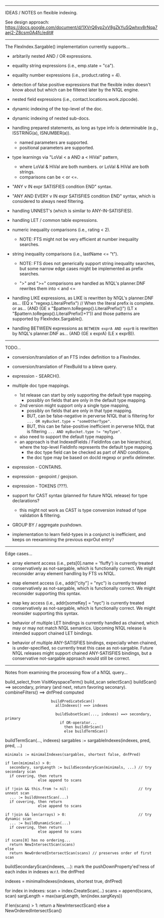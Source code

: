 ------------------------------------------
IDEAS / NOTES on flexible indexing.

See design approach: https://docs.google.com/document/d/1XVrQ6yp2xV8gZkYuSQwhxv8rNqa7aej2-Z8csm0A4fc/edit#

------------------------------------------
The FlexIndex.Sargable() implementation currently supports...

- arbitarily nested AND / OR expressions.

- equality string expressions (i.e., emp.state = "ca").

- equality number expressions (i.e., product.rating = 4).

- detection of false positive expressions that the flexible
  index doesn't know about but which can be filtered later
  by the N1QL engine.

- nested field expressions (i.e., contact.locations.work.zipcode).

- dynamic indexing of the top-level of the doc.

- dynamic indexing of nested sub-docs.

- handling prepared statements, as long as type info is determinable
  (e.g., ISSTRING(a), ISNUMBER(a)).
  - named parameters are supported.
  - positional parameters are supported.

- type learnings via "LoVal < a AND a < HiVal" pattern,
  - where LoVal & HiVal are both numbers.
       or LoVal & HiVal are both strings.
  - comparisons can be < or <=.

- "ANY v IN expr SATISFIES condition END" syntax.

- "ANY AND EVERY v IN expr SATISFIES condition END" syntax,
  which is considered to always need filtering.

- handling UNNEST's (which is similar to ANY-IN-SATISFIES).

- handling LET / common table expressions.

- numeric inequality comparisons (i.e., rating < 2).
  - NOTE: FTS might not be very efficient at number inequality searches.

- string inequality comparisons (i.e., lastName <= "t").
  - NOTE: FTS does not generically support string inequality searches,
    but some narrow edge cases might be implemented as prefix searches.

  - ">" and ">=" comparisons are handled as N1QL's planner.DNF
    rewrites them into < and <=

- handling LIKE expressions, as LIKE is rewritten by N1QL's
  planner.DNF as...
    (EQ x "regexp.LiteralPrefix") // When the literal prefix is complete.
  or as...
    (AND (GE x "$pattern.toRegexp().LiteralPrefix()")
         (LT x "$pattern.toRegexp().LiteralPrefix()+1"))
  and those patterns are supported by FlexIndex.Sargable().

- handling BETWEEN expressions as `BETWEEN exprA AND exprB`
  is rewritten by N1QL's planner.DNF as...
    (AND (GE x exprA) (LE x exprB)).

------------------------------------------
TODO...

- conversion/translation of an FTS index definition to a FlexIndex.

- conversion/translation of FlexBuild to a bleve query.

- expression - SEARCH().

- multiple doc type mappings.
  - 1st release can start by only supporting the default type mapping.
    - possibly on fields that are only in the default type mapping.
  - 2nd version might support only a single type mapping,
    - possibly on fields that are only in that type mapping.
    - BUT, can be false-negative in perverse N1QL that is filtering
      for `... OR myBucket.type = "someOtherType"`.
    - BUT, this can be false-positive inefficient in perverse N1QL
      that is filtering `... AND myBucket.type != "myType"`.
  - also need to support the default type mapping.
  - an approach is that IndexedFields / FieldInfos can be
    hierarchical, where the top-level FieldInfo represents the default
    type mapping.
    - the doc type field can be checked as part of AND conditions.
    - the doc type may be based on docId regexp or prefix delimeter.

- expression - CONTAINS.

- expression - geopoint / geojson.

- expression - TOKENS (???).

- support for CAST syntax (planned for future N1QL release)
  for type declarations?
  - this might not work as CAST is type conversion
    instead of type validation & filtering.

- GROUP BY / aggregate pushdown.

- implementation to learn field-types in a conjunct is inefficient,
  and keeps on reexamining the previous exprOut entry?

------------------------------------------
Edge cases...

- array element access (i.e., pets[0].name = 'fluffy') is currently treated
  conservatively as not-sargable, which is functionally correct.
  We might reconsider array element handling by FTS vs N1QL.

- map element access (i.e., addr["city"] = "nyc") is currently treated
  conservatively as not-sargable, which is functionally correct.
  We might reconsider supporting this syntax.

- map key access (i.e., addr[someKey] = "nyc") is currently treated
  conservatively as not-sargable, which is functionally correct.
  We might reonsider supporting this syntax.

- behavior of multiple LET bindings is currently handled as chained,
  which may or may not match N1QL semantics.  Upcoming N1QL release is
  intended support chained LET bindings.

- behavior of multiple ANY-SATISFIES bindings, expecially when
  chained, is under-specified, so currently treat this case as
  not-sargable.  Future N1QL releases might support chained
  ANY-SATISFIES bindings, but a conservative not-sargable approach
  would still be correct.

------------------------------------------
Notes from examining the processing flow of a N1QL query...

build_select_from  VisitKeyspaceTerm()
build_scan           selectScan()
                       buildScan() ==> secondary, primary (and next, return favoring seconary).
                         combineFilters() ==> dnfPred computed

                         buildPredicateScan()
                           allIndexes() ==> indexes

                           buildSubsetScan(..., indexes) ==> secondary, primary
                             if OR-operator...
                               then buildOrScan()
                               else buildTermScan()

  buildTermScan(..., indexes)
    sargables := sargableIndexes(indexes, pred, pred, ...)

    minimals := minimalIndexes(sargables, shortest false, dnfPred)

    if len(mimimals) > 0:
      secondary, sargLength := buildSecondaryScan(minimals, ...) // try secondary scan
      if covering, then return
                   else append to scans

	if !join && this.from != nil:                                // try unnest scan
      ... := buildUnnestScan(...)
      if covering, then return
                   else append to scans

    if !join && len(arrays) > 0:                                 // try dynamic scan
      ... := buildDynamicScan(...)
      if covering, then return
                   else append to scans

    if scans[0] has no ordering...
      return NewIntersectScan(scans)
    else
      return NewOrderedIntersectScan(scans) // preserves order of first scan


buildSecondaryScan(indexes, ...):
  mark the pushDownProperty'ed'ness of each index in indexes w.r.t. the dnfPred

  indexes = minimalIndexes(indexes, shortest true, dnfPred)

  for index in indexes:
     scan = index.CreateScan(...)
     scans = append(scans, scan)
     sargLength = max(sargLength, len(index.sargKeys))

  if len(scans) > 1:
     return a NewIntersectScan()
       else a NewOrderedIntersectScan()
